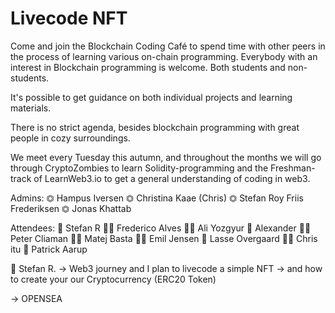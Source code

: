 # Livecode NFT

Come and join the Blockchain Coding Café to spend time with other peers in the process of learning various on-chain programming. Everybody with an interest in Blockchain programming is welcome. Both students and non-students.

It's possible to get guidance on both individual projects and learning materials.

There is no strict agenda, besides blockchain programming with great people in cozy surroundings.

We meet every Tuesday this autumn, and throughout the months we will go through CryptoZombies to learn Solidity-programming and the Freshman-track of LearnWeb3.io to get a general understanding of coding in web3.

Admins:
⏣ Hampus Iversen
⏣ Christina Kaae (Chris)
⏣ Stefan Roy Friis Frederiksen
⏣ Jonas Khattab


Attendees:
💎 Stefan R 
🙋‍♂️ Frederico Alves
🙋‍♂️ Ali Yozgyur
👨 Alexander
👨‍💻 Peter Cliaman
👨‍💻 Matej Basta
👨‍💻 Emil Jensen
👨 Lasse Overgaard
👨‍💻 Chris itu
👨 Patrick Aarup

📣 Stefan R.
-> Web3 journey and I plan to livecode a simple NFT
-> and how to create your our Cryptocurrency (ERC20 Token)


-> OPENSEA
